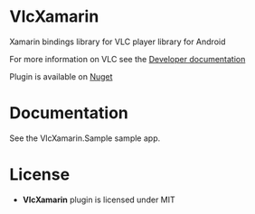 # VlcXamarin

Xamarin bindings library for VLC player library for Android

For more information on VLC see the [Developer documentation](https://github.com/mrmaffen/vlc-android-sdk)

Plugin is available on [Nuget](https://www.nuget.org/packages/Xam.Plugins.Android.VlcXamarin/)

Documentation
=============

See the VlcXamarin.Sample sample app.

License
=======

- **VlcXamarin** plugin is licensed under MIT
